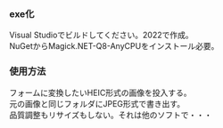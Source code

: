 ### exe化  
Visual Studioでビルドしてください。2022で作成。  
NuGetからMagick.NET-Q8-AnyCPUをインストール必要。  
  
### 使用方法  
フォームに変換したいHEIC形式の画像を投入する。  
元の画像と同じフォルダにJPEG形式で書き出す。  
品質調整もリサイズもしない。それは他のソフトで・・・
